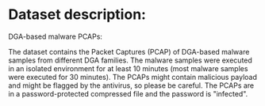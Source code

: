 # Dataset description:

  DGA-based malware PCAPs:
  
  The dataset contains the Packet Captures (PCAP) of DGA-based malware samples from different DGA families. The malware samples were executed in an isolated environment for at least 10 minutes (most malware samples were executed for 30 minutes). The PCAPs might contain malicious payload and might be flagged by the antivirus, so please be careful. The PCAPs are in a password-protected compressed file and the password is "infected".
  
